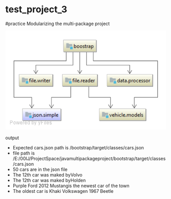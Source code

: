 # test_project_3
#practice Modularizing the multi-package project

![Alt text](./dependency-diagram.svg?sanitize=true)

output 


* Expected cars.json path is /bootstrap/target/classes/cars.json
* file path is /E:/00IJ/ProjectSpace/javamultipackageproject/bootstrap/target/classes/cars.json
* 50 cars are in the json file
* The 12th car was maked byVolvo
* The 12th car was maked byHolden
* Purple Ford 2012 Mustangis the newest car of the town
* The oldest car is Khaki Volkswagen 1967 Beetle